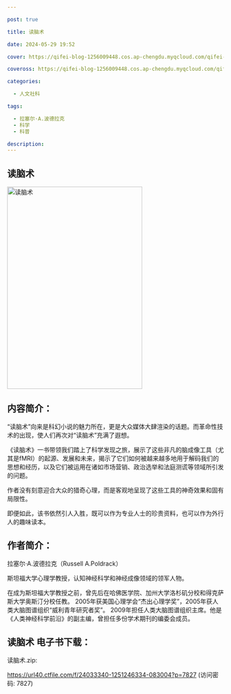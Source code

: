 ```yaml
---

post: true

title: 读脑术

date: 2024-05-29 19:52

cover: https://qifei-blog-1256009448.cos.ap-chengdu.myqcloud.com/qifei-blog/64f1ec01661c6c8e547cb2ea.jpg

coveross: https://qifei-blog-1256009448.cos.ap-chengdu.myqcloud.com/qifei-blog/64f1ec01661c6c8e547cb2ea.jpg

categories:

  - 人文社科

tags:

  - 拉塞尔·A.波德拉克
  - 科学
  - 科普

description:
---
```


## 读脑术
<img alt="读脑术 " class="aligncenter loaded" data-was-processed="true" decoding="async" fetchpriority="high" height="471" src="https://qifei-blog-1256009448.cos.ap-chengdu.myqcloud.com/qifei-blog/64f1ec01661c6c8e547cb2ea.jpg " style="cursor: zoom-in;" width="314"/>

## 内容简介：

“读脑术”向来是科幻小说的魅力所在，更是大众媒体大肆渲染的话题。而革命性技术的出现，使人们再次对“读脑术”充满了遐想。

《读脑术》一书带领我们踏上了科学发现之旅，展示了这些非凡的脑成像工具（尤其是fMRI）的起源、发展和未来，揭示了它们如何被越来越多地用于解码我们的思想和经历，以及它们被运用在诸如市场营销、政治选举和法庭测谎等领域所引发的问题。

作者没有刻意迎合大众的猎奇心理，而是客观地呈现了这些工具的神奇效果和固有局限性。

即便如此，该书依然引人入胜，既可以作为专业人士的珍贵资料，也可以作为外行人的趣味读本。

## 作者简介：

拉塞尔·A.波德拉克（Russell A.Poldrack）

斯坦福大学心理学教授，认知神经科学和神经成像领域的领军人物。

在成为斯坦福大学教授之前，曾先后在哈佛医学院、加州大学洛杉矶分校和得克萨斯大学奥斯汀分校任教。 2005年获美国心理学会“杰出心理学奖”，2005年获人类大脑图谱组织“威利青年研究者奖”。 2009年担任人类大脑图谱组织主席。他是《人类神经科学前沿》的副主编，曾担任多份学术期刊的编委会成员。

## 读脑术 电子书下载：

读脑术.zip: 

https://url40.ctfile.com/f/24033340-1251246334-083004?p=7827 (访问密码: 7827)
